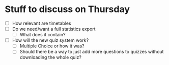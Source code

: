 # Stuff to discuss on Thursday

- [ ] How relevant are timetables
- [ ] Do we need/want a full statistics export
  - [ ] What does it contain?
- [ ] How will the new quiz system work?
  - [ ] Multiple Choice or how it was?
  - [ ] Should there be a way to just add more questions to quizzes without downloading the whole quiz?
